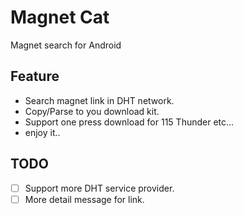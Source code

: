 # Magnet Cat
Magnet search for Android

## Feature
*  Search magnet link in DHT network.
*  Copy/Parse to you download kit.
*  Support one press download for 115 Thunder etc...
*  enjoy it..


## TODO
- [ ] Support more DHT service provider.
- [ ] More detail message for link.
